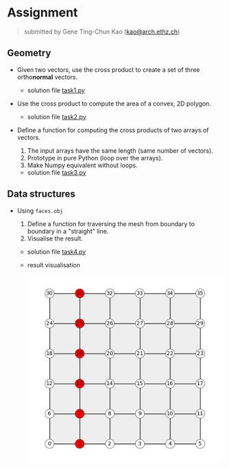 # Assignment

> submitted by Gene Ting-Chun Kao (kao@arch.ethz.ch)

## Geometry


* Given two vectors, use the cross product to create a set of three ortho**normal** vectors.
   - solution file [task1.py](task1.py)
* Use the cross product to compute the area of a convex, 2D polygon.
   - solution file [task2.py](task2.py)
* Define a function for computing the cross products of two arrays of vectors.
   1. The input arrays have the same length (same number of vectors).
   1. Prototype in pure Python (loop over the arrays).
   1. Make Numpy equivalent without loops.
   
   - solution file [task3.py](task3.py)

## Data structures

* Using `faces.obj`
   1. Define a function for traversing the mesh from boundary to boundary in a "straight" line.
   1. Visualise the result.
   
   - solution file [task4.py](task4.py)
   - result visualisation
   
     ![img](img/travese_straight.png)
